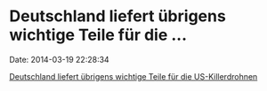 Deutschland liefert übrigens wichtige Teile für die \...
========================================================

Date: 2014-03-19 22:28:34

[Deutschland liefert übrigens wichtige Teile für die
US-Killerdrohnen](http://daserste.ndr.de/panorama/aktuell/drohnen175.html)
